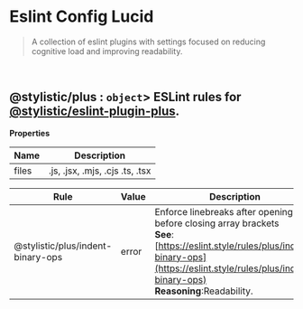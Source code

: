 # Eslint Config Lucid

> A collection of eslint plugins with settings focused on reducing cognitive load and improving readability.


<br><a name="@stylistic/plus"></a>

## @stylistic/plus : <code>object</code>> ESLint rules for [@stylistic/eslint-plugin-plus](https://www.npmjs.com/package/@stylistic/eslint-plugin-plus).

**Properties**

| Name | Description |
| --- | --- |
| files | .js, .jsx, .mjs, .cjs .ts, .tsx |

| Rule | Value | Description |
| --- | --- | --- |
| @stylistic/plus/indent-binary-ops | error | Enforce linebreaks after opening and before closing array brackets <br/> **See**: [https://eslint.style/rules/plus/indent-binary-ops](https://eslint.style/rules/plus/indent-binary-ops) <br/> **Reasoning**:Readability. |
